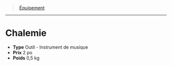﻿---
!Equipment
Type: Outil - Instrument de musique
Price: 2 po
Weight: 0,5 kg
Id: equipment_hd.md#chalemie
ParentLink: equipment_hd.md#Équipement
Name: Chalemie
ParentName: Équipement
NameLevel: 1
Attributes: {}
---
> [Équipement](hd_equipment.md)

---

# Chalemie

- **Type** Outil - Instrument de musique
- **Prix** 2 po
- **Poids** 0,5 kg


